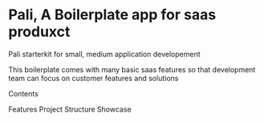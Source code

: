 # Pali, A Boilerplate app for saas produxct
Pali starterkit for small, medium application developement 

This boilerplate comes with many basic saas features so that development team can focus on 
customer features and solutions 


Contents

Features
Project Structure
Showcase

